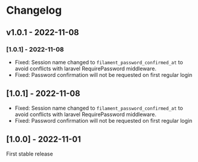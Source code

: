 # Changelog

## v1.0.1 - 2022-11-08

### [1.0.1] - 2022-11-08

- Fixed: Session name changed to `filament_password_confirmed_at` to avoid conflicts with laravel RequirePassword middleware.
- Fixed: Password confirmation will not be requested on first regular login

## [1.0.1] - 2022-11-08

- Fixed: Session name changed to `filament_password_confirmed_at` to avoid conflicts with laravel RequirePassword middleware.
- Fixed: Password confirmation will not be requested on first regular login

## [1.0.0] - 2022-11-01

First stable release
